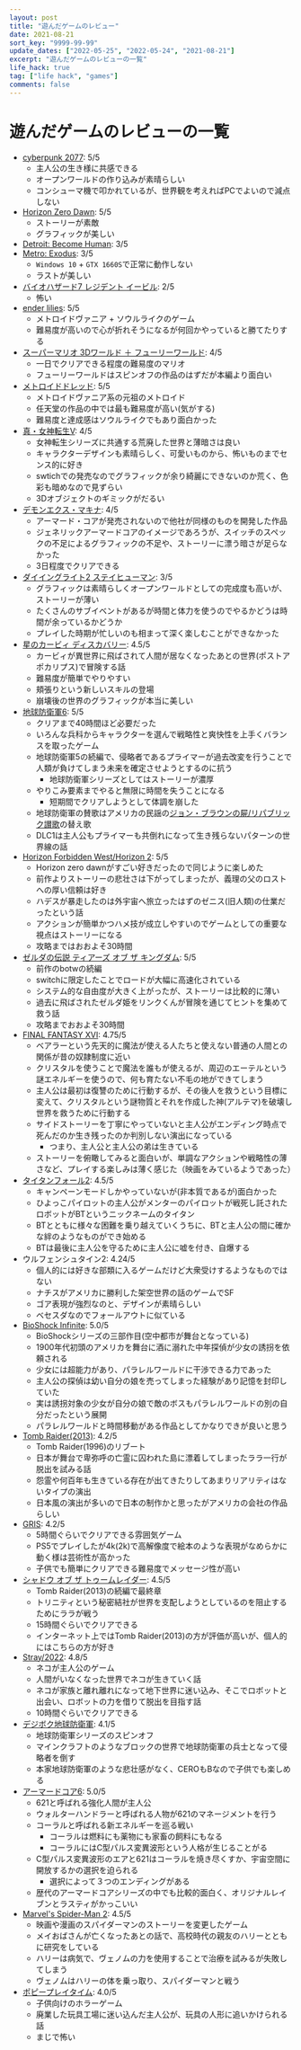 ```yaml
---
layout: post
title: "遊んだゲームのレビュー"
date: 2021-08-21
sort_key: "9999-99-99"
update_dates: ["2022-05-25", "2022-05-24", "2021-08-21"]
excerpt: "遊んだゲームのレビューの一覧"
life_hack: true
tag: ["life hack", "games"]
comments: false
---
```


# 遊んだゲームのレビューの一覧
 - [cyberpunk 2077](https://www.cyberpunk.net/jp/ja/): 5/5
   - 主人公の生き様に共感できる
   - オープンワールドの作り込みが素晴らしい
   - コンシューマ機で叩かれているが、世界観を考えればPCでよいので減点しない
 - [Horizon Zero Dawn](https://ja.wikipedia.org/wiki/Horizon_Zero_Dawn): 5/5
   - ストーリーが素敵
   - グラフィックが美しい
 - [Detroit: Become Human](https://ja.wikipedia.org/wiki/%E3%83%87%E3%83%88%E3%83%AD%E3%82%A4%E3%83%88_%E3%83%93%E3%82%AB%E3%83%A0_%E3%83%92%E3%83%A5%E3%83%BC%E3%83%9E%E3%83%B3): 3/5
 - [Metro: Exodus](https://ja.wikipedia.org/wiki/%E3%83%A1%E3%83%88%E3%83%AD_%E3%82%A8%E3%82%AF%E3%82%BD%E3%83%80%E3%82%B9): 3/5
   - `Windows 10` + `GTX 1660S`で正常に動作しない
   - ラストが美しい
 - [バイオハザード7 レジデント イービル](https://ja.wikipedia.org/wiki/%E3%83%90%E3%82%A4%E3%82%AA%E3%83%8F%E3%82%B6%E3%83%BC%E3%83%897_%E3%83%AC%E3%82%B8%E3%83%87%E3%83%B3%E3%83%88_%E3%82%A4%E3%83%BC%E3%83%93%E3%83%AB): 2/5
   - 怖い
 - [ender lilies](https://www.metacritic.com/game/pc/ender-lilies-quietus-of-the-knights): 5/5
   - メトロイドヴァニア + ソウルライクのゲーム
   - 難易度が高いので心が折れそうになるが何回かやっていると勝てたりする
 - [スーパーマリオ 3Dワールド ＋ フューリーワールド](https://www.metacritic.com/game/switch/super-mario-3d-world-+-bowsers-fury): 4/5
   - 一日でクリアできる程度の難易度のマリオ
   - フューリーワールドはスピンオフの作品のはずだが本編より面白い
 - [メトロイドドレッド](https://www.metacritic.com/game/switch/metroid-dread): 5/5
   - メトロイドヴァニア系の元祖のメトロイド
   - 任天堂の作品の中では最も難易度が高い(気がする)
   - 難易度と達成感はソウルライクでもあり面白かった
 - [真・女神転生V](https://www.metacritic.com/game/switch/shin-megami-tensei-v): 4/5
   - 女神転生シリーズに共通する荒廃した世界と薄暗さは良い
   - キャラクターデザインも素晴らしく、可愛いものから、怖いものまでセンス的に好き
   - swtichでの発売なのでグラフィックが余り綺麗にできないのか荒く、色彩も暗めなので見ずらい
   - 3Dオブジェクトのギミックがだるい
 - [デモンエクス・マキナ](https://dxm.marv.jp/): 4/5
   - アーマード・コアが発売されないので他社が同様のものを開発した作品
   - ジェネリックアーマードコアのイメージであろうが、スイッチのスペックの不足によるグラフィックの不足や、ストーリーに漂う暗さが足らなかった
   - 3日程度でクリアできる
 - [ダイイングライト2 ステイヒューマン](https://jp.ign.com/dying-light-2/57531/review/dying-light-2-stay-human): 3/5
   - グラフィックは素晴らしくオープンワールドとしての完成度も高いが、ストーリーが薄い
   - たくさんのサブイベントがあるが時間と体力を使うのでやるかどうは時間が余っているかどうか
   - プレイした時期が忙しいのも相まって深く楽しむことができなかった
 - [星のカービィ ディスカバリー](https://jp.ign.com/kirby-and-the-forgotten-land/58696/review/3d): 4.5/5
   - カービィが異世界に飛ばされて人間が居なくなったあとの世界(ポストアポカリプス)で冒険する話
   - 難易度が簡単でやりやすい
   - 頬張りという新しいスキルの登場
   - 崩壊後の世界のグラフィックが本当に美しい
 - [地球防衛軍6](https://www.d3p.co.jp/edf6/): 5/5
   - クリアまで40時間ほど必要だった
   - いろんな兵科からキャラクターを選んで戦略性と爽快性を上手くバランスを取ったゲーム
   - 地球防衛軍5の続編で、侵略者であるプライマーが過去改変を行うことで人類が負けてしまう未来を確定させようとするのに抗う
     - 地球防衛軍シリーズとしてはストーリーが濃厚
   - やりこみ要素までやると無限に時間を失うことになる
     - 短期間でクリアしようとして体調を崩した
   - 地球防衛軍の賛歌はアメリカの民謡の[ジョン・ブラウンの屍/リパブリック讃歌](https://www.worldfolksong.com/songbook/usa/john-browns-body.html)の替え歌
   - DLC1は主人公もプライマーも共倒れになって生き残らないパターンの世界線の話
 - [Horizon Forbidden West/Horizon 2](https://jp.ign.com/horizon-forbidden-west/57935/review/horizon-forbidden-west): 5/5
   - Horizon zero dawnがすごい好きだったので同じように楽しめた
   - 前作よりストーリーの悲壮さは下がってしまったが、義理の父のロストへの厚い信頼は好き
   - ハデスが暴走したのは外宇宙へ旅立ったはずのゼニス(旧人類)の仕業だったという話
   - アクションが簡単かつハメ技が成立しやすいのでゲームとしての重要な視点はストーリーになる
   - 攻略まではおおよそ30時間
 - [ゼルダの伝説 ティアーズ オブ ザ キングダム](https://www.nintendo.co.jp/zelda/totk/index.html): 5/5
   - 前作のbotwの続編
   - switchに限定したことでロードが大幅に高速化されている
   - システム的な自由度が大きく上がったが、ストーリーは比較的に薄い
   - 過去に飛ばされたゼルダ姫をリンクくんが冒険を通じてヒントを集めて救う話
   - 攻略までおおよそ30時間
 - [FINAL FANTASY XVI](https://automaton-media.com/articles/impressionjp/20230705-254629/): 4.75/5
   - ベアラーという先天的に魔法が使える人たちと使えない普通の人間との関係が昔の奴隷制度に近い
   - クリスタルを使うことで魔法を誰もが使えるが、周辺のエーテルという謎エネルギーを使うので、何も育たない不毛の地ができてしまう
   - 主人公は最初は復讐のために行動するが、その後人を救うという目標に変えて、クリスタルという謎物質とそれを作成した神(アルテマ)を破壊し世界を救うために行動する
   - サイドストーリーを丁寧にやっていないと主人公がエンディング時点で死んだのか生き残ったのか判別しない演出になっている
     - つまり、主人公と主人公の弟は生きている
   - ストーリーを俯瞰してみると面白いが、単調なアクションや戦略性の薄さなど、プレイする楽しみは薄く感じた（映画をみているようであった）  
 - [タイタンフォール2](https://www.famitsu.com/games/t/33584/reviews/): 4.5/5
   - キャンペーンモードしかやっていないが(非本質であるが)面白かった
   - ひよっこパイロットの主人公がメンターのパイロットが戦死し託されたロボットがBTというニックネームのタイタン
   - BTとともに様々な困難を乗り越えていくうちに、BTと主人公の間に確かな絆のようなものができ始める
   - BTは最後に主人公を守るために主人公に嘘を付き、自爆する
 - ウルフェンシュタイン2: 4.24/5
   - 個人的には好きな部類に入るゲームだけど大衆受けするようなものではない
   - ナチスがアメリカに勝利した架空世界の話のゲームでSF
   - ゴア表現が強烈なのと、デザインが素晴らしい
   - ベセスダなのでフォールアウトに似ている
 - [BioShock Infinite](https://w.atwiki.jp/bioshocki/pages/20.html): 5.0/5
   - BioShockシリーズの三部作目(空中都市が舞台となっている)
   - 1900年代初頭のアメリカを舞台に酒に溺れた中年探偵が少女の誘拐を依頼される
   - 少女には超能力があり、パラレルワールドに干渉できる力であった
   - 主人公の探偵は幼い自分の娘を売ってしまった経験があり記憶を封印していた
   - 実は誘拐対象の少女が自分の娘で敵のボスもパラレルワールドの別の自分だったという展開
   - パラレルワールドと時間移動がある作品としてかなりできが良いと思う 
 - [Tomb Raider(2013)](https://en.wikipedia.org/wiki/Tomb_Raider_(2013_video_game)): 4.2/5
   - Tomb Raider(1996)のリブート
   - 日本が舞台で卑弥呼の亡霊に囚われた島に漂着してしまったララ一行が脱出を試みる話
   - 怨霊や何百年も生きている存在が出てきたりしてあまりリアリティはないタイプの演出
   - 日本風の演出が多いので日本の制作かと思ったがアメリカの会社の作品らしい
 - [GRIS](https://www.famitsu.com/games/t/36607/reviews/): 4.2/5
   - 5時間ぐらいでクリアできる雰囲気ゲーム
   - PS5でプレイしたが4k(2k)で高解像度で絵本のような表現がなめらかに動く様は芸術性が高かった
   - 子供でも簡単にクリアできる難易度でメッセージ性が高い
 - [シャドウ オブ ザ トゥームレイダー](https://www.famitsu.com/games/t/35919/reviews/): 4.5/5
   - Tomb Raider(2013)の続編で最終章
   - トリニティという秘密結社が世界を支配しようとしているのを阻止するためにララが戦う
   - 15時間ぐらいでクリアできる
   - インターネット上ではTomb Raider(2013)の方が評価が高いが、個人的にはこちらの方が好き
 - [Stray/2022](https://jp.ign.com/stray-game-cat/61088/review/stray): 4.8/5
   - ネコが主人公のゲーム
   - 人間がいなくなった世界でネコが生きていく話
   - ネコが家族と離れ離れになって地下世界に迷い込み、そこでロボットと出会い、ロボットの力を借りて脱出を目指す話
   - 10時間ぐらいでクリアできる
 - [デジボク地球防衛軍](https://w.atwiki.jp/edfwb/): 4.1/5
   - 地球防衛軍シリーズのスピンオフ
   - マインクラフトのようなブロックの世界で地球防衛軍の兵士となって侵略者を倒す
   - 本家地球防衛軍のような悲壮感がなく、CEROもBなので子供でも楽しめる
 - [アーマードコア6](https://w.atwiki.jp/armoredcoreforever/pages/727.html): 5.0/5
   - 621と呼ばれる強化人間が主人公
   - ウォルターハンドラーと呼ばれる人物が621のマネージメントを行う
   - コーラルと呼ばれる新エネルギーを巡る戦い
     - コーラルは燃料にも薬物にも家畜の飼料にもなる
     - コーラルにはC型パルス変異波形という人格が生じることがる
   - C型パルス変異波形のエアと621はコーラルを焼き尽くすか、宇宙空間に開放するかの選択を迫られる
     - 選択によって３つのエンディングがある
   - 歴代のアーマードコアシリーズの中でも比較的面白く、オリジナルレイブンとラスティがかっこいい
 - [Marvel's Spider-Man 2](https://kakakumag.com/game/?id=20137): 4.5/5
   - 映画や漫画のスパイダーマンのストーリーを変更したゲーム
   - メイおばさんが亡くなったあとの話で、高校時代の親友のハリーとともに研究をしている
   - ハリーは病気で、ヴェノムの力を使用することで治療を試みるが失敗してしまう
   - ヴェノムはハリーの体を乗っ取り、スパイダーマンと戦う
 - [ポピープレイタイム](https://www.famitsu.com/news/202312/18328358.html): 4.0/5
   - 子供向けのホラーゲーム
   - 廃業した玩具工場に迷い込んだ主人公が、玩具の人形に追いかけられる話
   - まじで怖い
